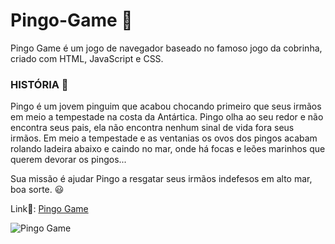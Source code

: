 # Pingo-Game 🐧

Pingo Game é um jogo de navegador baseado no famoso jogo da cobrinha, criado com HTML, JavaScript e CSS.<br>

### HISTÓRIA 📖

Pingo é um jovem pinguim que acabou chocando primeiro que seus irmãos em meio a tempestade na costa da Antártica. Pingo olha ao seu redor e não encontra seus pais, ela não encontra nenhum sinal de vida fora seus irmãos.
Em meio a tempestade e as ventanias os ovos dos pingos acabam rolando ladeira abaixo e caindo no mar, onde há focas e leões marinhos que querem devorar os pingos...

Sua missão é ajudar Pingo a resgatar seus irmãos indefesos em alto mar, boa sorte. 😃

Link🔗: [Pingo Game](https://gangorra.github.io/pingo-game/)

![Pingo Game](https://cdn.discordapp.com/attachments/868299459543592962/897294826507227188/pingo-game.png)
